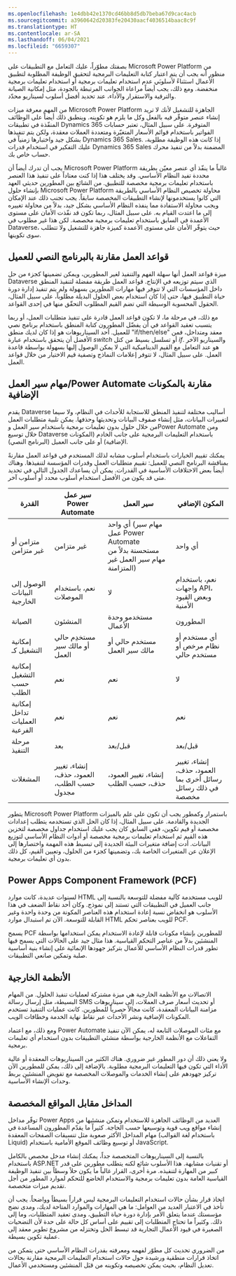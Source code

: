 ```yaml
---
ms.openlocfilehash: 1e4dbb42e1370cd46bb8d5db7beba67d9cac4acb
ms.sourcegitcommit: a3960642d20383fe20430aacf4036514baac8c9f
ms.translationtype: HT
ms.contentlocale: ar-SA
ms.lasthandoff: 06/04/2021
ms.locfileid: "6659307"
---
```

بصفتك مطوّراً، عليك التعامل مع التطبيقات على Microsoft Power Platform من منظور أنه يجب أن يتم اعتبار كتابة التعليمات البرمجية لتحقيق الوظيفة المطلوبة لتطبيق الأعمال استثناءً لأسلوبَي عدم استخدام تعليمات برمجية أو استخدام تعليمات برمجية منخفضة. ومع ذلك، يجب أيضاً مراعاة الجوانب المرتبطة بالجودة، مثل إمكانية الصيانة والترقية والاستقرار والأداء، عند تحديد أفضل أسلوب لسيناريو محدّد.

من المهم معرفة ميزات Microsoft Power Platform الجاهزة للتشغيل لأنك لا تريد إنشاء عنصر متوفّر فيه بالفعل وكل ما يلزم هو تكوينه. وينطبق ذلك أيضاً على الوظائف المنفّذة في تطبيقات Dynamics 365 المتوفرة. على سبيل المثال، تعتبر حسابات الفواتير باستخدام قوائم الأسعار المتغيّرة ومتعددة العملات معقدة، ولكن يتم تنفيذها بشكل جيد واختبارها زمنياً في Dynamics 365 Sales. إذا كانت هذه الوظيفة مطلوبة، عليك التفكير في استخدام قدرات Dynamics 365 Sales المضمنة بدلاً من تنفيذ محرك حساب خاص بك.

يجب أن تدرك أيضاً أن Microsoft Power Platform غالباً ما ينفّذ أي عنصر معيّن بطريقة محددة تفيد النظام الأساسي. وقد يختلف هذا إذا كنت معتاداً على تنفيذ هذا العنصر باستخدام تعليمات برمجية مخصصة للتطبيق. من الشائع بين المطورين حديثي العهد بإنشاء حلول Microsoft Power Platform محاولة تخصيص النظام الأساسي بالطريقة التي كانوا يستخدمونها لإنشاء التطبيقات المخصصة سابقاً. يجب تجنب ذلك عند الإمكان ويجب محاولة الاستفادة مما ينفذه النظام الأساسي بشكل جيد، بدلاً من محاولة تغييره إلى ما اعتدت القيام به. على سبيل المثال، ربما تكون قد نفّذت الأمان على مستوى الأعمدة في السابق باستخدام تعليمات برمجية مخصصة. لكن هذا غير مطلوب في Dataverse، حيث يتوفّر الأمان على مستوى الأعمدة كميزة جاهزة للتشغيل ولا تتطلب سوى تكوينها.

## <a name="business-rules-vs-client-script"></a>قواعد العمل مقارنة بالبرنامج النصي للعميل

ميزة قواعد العمل أنها سهلة الفهم والتنفيذ لغير المطورين، ويمكن تضمينها كجزء من حل Dataverse الذي سيتم توزيعه في الإنتاج. قواعد العمل طريقة مفضلة لتنفيذ المنطق داخل المؤسسات التي لا تتوفر فيها مهارات المطورين بسهولة ولم يتم تنفيذ إدارة دورة حياة التطبيق فيها، حتى إذا كان استخدام بعض الحلول البديلة مطلوباً، على سبيل المثال، الحقول المحسوبة الوسيطة التي تضم القيم المطلوب التحقّق منها في إحدى القواعد.

مع ذلك، في مرحلة ما، لا تكون قواعد العمل قادرة على تنفيذ متطلبات العمل، أو ربما يتسبب تعقيد القواعد في أن يفضّل المطورون كتابة المنطق باستخدام برنامج نصي للعميل. أحد السيناريوهات هو إذا كان لديك منطق "if/then/else" معقد ومتداخل، فمن الأفضل أن يتحقق باستخدام عبارة *switch* أو تسلسل بسيط من كتل *if*. والسيناريو الآخر هو عند التعامل مع القيم الديناميكية التي لا يمكن الوصول إليها بسهولة بواسطة قاعدة العمل. على سبيل المثال، لا تتوفر إعلامات النماذج وتصفية قيم الاختيار من خلال قواعد العمل.

## <a name="workflowspower-automate-flows-vs-plugins"></a>مهام سير العمل/Power Automate مقارنة بالمكونات الإضافية

يقدم Dataverse أساليب مختلفة لتنفيذ المنطق للاستجابة للأحداث في النظام، ولا سيما لتغييرات البيانات، مثل إنشاء صفوف البيانات وتحديثها وحذفها. يمكن تلبية متطلبات العمل من خلال حلول بدون تعليمات برمجية باستخدام سير العمل وPower Automate ومن خلال توسيع Dataverse باستخدام التعليمات البرمجية على جانب الخادم (المكونات الإضافية) أو على جانب العميل (البرنامج النصي).

يمكنك تقييم الخيارات باستخدام أسلوب مشابه لذلك المستخدم في قواعد العمل مقارنةً بمناقشة البرنامج النصي للعميل: تقييم متطلبات العمل وقدرات المؤسسة لتنفيذها. وهناك أيضاً بعض الاختلافات الأساسية في القدرات. يمكن أن يساعدك الجدول التالي في تحديد متى قد يكون من الأفضل استخدام أسلوب محدد أو أسلوب آخر.

  |     القدرة                               |     سير عمل Power Automate                                    |     سير العمل                                                                               |     المكون الإضافي                                                              |
|------------------------------------|------------------------------------------------------------|--------------------------------------------------------------------------------------------|-------------------------------------------------------------------------|
|     متزامن أو غير متزامن    |     غير متزامن                                           |     أي واحد (مهام سير عمل Power Automate مستحسنة بدلاً من مهام سير العمل غير المتزامنة)    |     أي واحد                                                              |
|     الوصول إلى البيانات الخارجية           |     نعم، باستخدام الموصلات                                  |     لا                                                                                     |     نعم، باستخدام واجهات API، وبعض القيود الأمنية                         |
|     الصيانة                    |     المنشئون                                                 |     مستخدمو وحدة الأعمال                                                                         |     المطورون                                                          |
|     إمكانية التشغيل كـ                     |     مستخدِم حالي أو مالك سير العمل                             |     مستخدم حالي أو مالك سير العمل                                                         |     أي مستخدم أو نظام مرخص أو مستخدم حالي                          |
|     إمكانية التشغيل حسب الطلب              |     نعم                                                    |     نعم                                                                                    |     لا                                                                  |
|     إمكانية تداخل العمليات الفرعية       |     نعم                                                    |     نعم                                                                                    |     نعم                                                                 |
|     مرحلة التنفيذ                |     بعد                                                  |     قبل/بعد                                                                           |     قبل/بعد                                                        |
|     المشغلات                       |     إنشاء، تغيير العمود، حذف، حسب الطلب، مجدول    |     إنشاء، تغيير العمود، حذف، حسب الطلب                                               |     إنشاء، تغيير العمود، حذف، رسائل أخرى بما في ذلك رسائل مخصصة    |

يتطور Microsoft Power Platform باستمرار وكمطور يجب أن تكون على علم بالميزات الجديدة والقادمة. على سبيل المثال، إذا كان الحل الذي تستخدمه يتطلب إعدادات مخصصة أو قيم تكوين، ففي السابق كان يجب عليك استخدام جداول مخصصة لتخزين هذه القيم ثم استخدام تعليمات برمجية مخصصة أو أدوات النظام الأساسي لتوزيع البيانات. أدت إضافة متغيرات البيئة الجديدة إلى تبسيط هذه المهمة واختصارها إلى الإعلان عن المتغيرات الخاصة بك، وتضمينها كجزء من الحلول، وتعيين القيم، كل ذلك بدون أي تعليمات برمجية.

## <a name="power-apps-component-framework-pcf"></a>‪Power Apps Component Framework (PCF)

لسنوات عديدة، كانت موارد HTML للويب مستخدمة كآلية مفضلة للتوسعة بالنسبة إلى جانب العميل في التطبيقات التي تستند إلى نموذج. وكان أحد نقاط الضعف في هذا الأسلوب هو انخفاض نسبة إعادة استخدام هذه العناصر المكونة من وحدة واحدة وغير القابلة للتوسعة. الآن تم استبدال موارد HTML للويب بعناصر تحكم PCF.

يسمح PCF للمطورين بإنشاء مكونات قابلة لإعادة الاستخدام يمكن استخدامها بواسطة المنشئين بدلاً من عناصر التحكم القياسية. هذا مثال جيد على الحالات التي يسمح فيها تطور قدرات النظام الأساسي للأعمال بتركيز جهودها الإنمائية على إنشاء بنية أساسية صلبة وتمكين صانعي التطبيقات.

## <a name="external-systems"></a>الأنظمة الخارجية

الاتصالات مع الأنظمة الخارجية هي ميزة مشتركة لعمليات تنفيذ الحلول. من المهام البسيطة، مثل إرسال رسالة SMS أو تحديث أسعار صرف العملات، إلى سيناريوهات مزامنة البيانات المعقدة، كانت مجالاً حصرياً للمطورين. كانت عمليات التنفيذ تستخدم المكونات الإضافية ونشر الأحداث عبر نقاط نهاية الخدمة وخطافات الويب.

ومع ذلك، مع اعتماد Power Automate مع مئات الموصلات التابعة له، يمكن الآن تنفيذ التفاعلات مع الأنظمة الخارجية بواسطة منشئي التطبيقات بدون استخدام أي تعليمات برمجية.

ولا يعني ذلك أن دور المطور غير ضروري. هناك الكثير من السيناريوهات المعقدة أو عالية الأداء التي تكون فيها التعليمات البرمجية مطلوبة. بالإضافة إلى ذلك، يمكن للمطورين الآن تركيز جهودهم على إنشاء الخدمات والموصلات المخصصة مع تفويض المنشئين بربط وحدات الإنشاء الأساسية.

## <a name="portals-vs-custom-sites"></a>المداخل مقابل المواقع المخصصة

توفّر مداخل Power Apps العديد من الوظائف الجاهزة للاستخدام وتمكن منشئيها من إنشاء مواقع ويب قوية وتوسيعها حسب الحاجة. كثيراً ما يقدّم المطورون المساعدة في مهام المداخل الأكثر صعوبة مثل تنسيقات الصفحات المعقدة (باستخدام لغة القوالب Liquid) أو توسيع وظائف الموقع الأمامية باستخدام JavaScript.

بالنسبة إلى السيناريوهات المتخصصة جداً، يمكنك إنشاء مدخل مخصص بالكامل باستخدام ASP.NET أو تقنيات مشابهة. هذا الأسلوب شائع لكنه يتطلب مطورين على قدر كبير من المهارة لتنفيذه. مرة أخرى، القرار غالباً ما يكون حلاً وسطاً بين تنفيذ الوظيفة القياسية العامة بدون تعليمات برمجية والاستخدام الخاضع للتحكم لموارد المطور من أجل تقديم ميزات متخصصة.

اتخاذ قرار بشأن حالات استخدام التعليمات البرمجية ليس قراراً بسيطاً وواضحاً. يجب أن تأخذ في الاعتبار العديد من العوامل: ما هي المهارات والموارد المتاحة لديك، ومدى نضج مؤسستك عندما يتعلق الأمر بإدارة دورة حياة التطبيق، ومدى تعقيد المتطلبات، وما إلى ذلك. وكثيراً ما تحتاج المتطلبات إلى تقييم على أساس كل حالة على حدة لأن التضحيات الصغيرة في قيود الأعمال التجارية قد تبسط الحل وتختزله من مشروع تطوير معقد إلى عملية تكوين بسيطة.

من الضروري تحديث كل مطوّر لفهمه ومعرفته بقدرات النظام الأساسي حتى يتمكن من اتخاذ قرارات منطقية ورشيدة حول حالات استخدام التعليمات البرمجية مقارنة بحالات تعديل النظام، بحيث يمكن تخصيصه وتكوينه من قبَل المنشئين ومستخدمي الأعمال.
